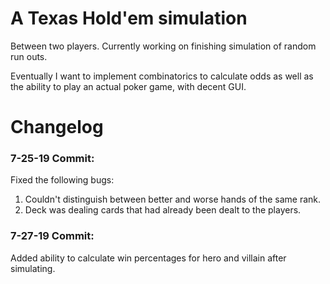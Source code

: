 # A Texas Hold'em simulation

Between two players. Currently working on finishing simulation of random run outs.

Eventually I want to implement combinatorics to calculate odds as well as the ability to play an actual poker game, with decent GUI.

# Changelog

### 7-25-19 Commit:
Fixed the following bugs:

1. Couldn't distinguish between better and worse hands of the same rank.
2. Deck was dealing cards that had already been dealt to the players.

### 7-27-19 Commit:
Added ability to calculate win percentages for hero and villain after simulating.

